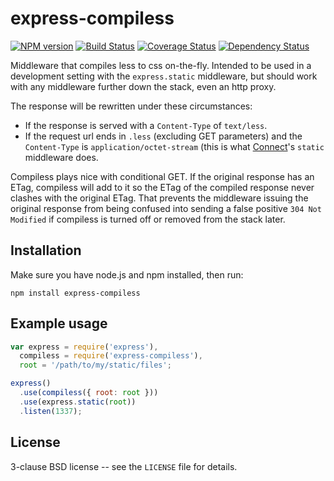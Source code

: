 # express-compiless

[![NPM version](https://badge.fury.io/js/express-compiless.svg)](http://badge.fury.io/js/express-compiless)
[![Build Status](https://travis-ci.org/papandreou/express-compiless.svg?branch=master)](https://travis-ci.org/papandreou/express-compiless)
[![Coverage Status](https://coveralls.io/repos/papandreou/express-compiless/badge.svg)](https://coveralls.io/r/papandreou/express-compiless)
[![Dependency Status](https://david-dm.org/papandreou/express-compiless.svg)](https://david-dm.org/papandreou/express-compiless)

Middleware that compiles less to css on-the-fly. Intended to be used
in a development setting with the `express.static` middleware, but
should work with any middleware further down the stack, even an http
proxy.

The response will be rewritten under these circumstances:

- If the response is served with a `Content-Type` of `text/less`.
- If the request url ends in `.less` (excluding GET parameters) and
  the `Content-Type` is `application/octet-stream` (this is what
  <a href="https://github.com/senchalabs/connect">Connect</a>'s `static`
  middleware does.

Compiless plays nice with conditional GET. If the original response
has an ETag, compiless will add to it so the ETag of the compiled
response never clashes with the original ETag. That prevents the
middleware issuing the original response from being confused into
sending a false positive `304 Not Modified` if compiless is turned
off or removed from the stack later.

## Installation

Make sure you have node.js and npm installed, then run:

    npm install express-compiless

## Example usage

```javascript
var express = require('express'),
  compiless = require('express-compiless'),
  root = '/path/to/my/static/files';

express()
  .use(compiless({ root: root }))
  .use(express.static(root))
  .listen(1337);
```

## License

3-clause BSD license -- see the `LICENSE` file for details.
